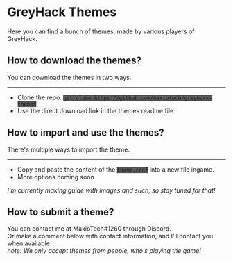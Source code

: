 # GreyHack Themes
Here you can find a bunch of themes, made by various players of GreyHack.

## How to download the themes?
You can download the themes in two ways.<hr>
<ul>
  <li>Clone the repo. <code style="background-color:#5a5a5a">git clone https://github.com/maxiotech/greyhack-themes</code></li>
  <li>Use the direct download link in the themes readme file</li>
</ul>

## How to import and use the themes?
There's multiple ways to import the theme.<br>
<hr>
<ul>
  <li>Copy and paste the content of the <code style="background-color:#5a5a5a">theme.conf</code> into a new file ingame.</li>
  <li>More options coming soon</li>
</ul>
<i>I'm currently making guide with images and such, so stay tuned for that!</i>

## How to submit a theme?
You can contact me at MaxioTech#1260 through Discord.<br>
Or make a comment below with contact information, and I'll contact you when available.<br>
<i>note: We only accept themes from people, who's playing the game!</i>
